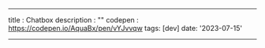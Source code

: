 ---

title : Chatbox
description : ""
codepen : https://codepen.io/AquaBx/pen/vYJvvqw
tags: [dev]
date: '2023-07-15'

---